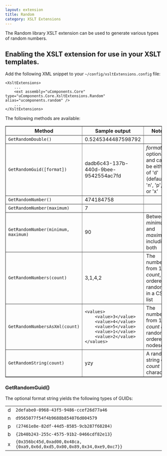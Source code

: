 ```yaml
---
layout: extension
title: Random
category: XSLT Extensions
---
```


The Random library XSLT extension can be used to generate various types of random numbers.

## Enabling the XSLT extension for use in your XSLT templates.

Add the following XML snippet to your `~/config/xsltExtensions.config` file:

	<XsltExtensions>
		...
		<ext assembly="uComponents.Core" type="uComponents.Core.XsltExtensions.Random" alias="ucomponents.random" />
		...
	</XsltExtensions>

The following methods are available:

<table border="1" cellspacing="5" cellpadding="5">
	<tr>
		<th>Method</th><th>Sample output</th><th>Notes</th>
	</tr>
	<tr>
		<td><code>GetRandomDouble()</code></td>
		<td>0.5245344487598792</td>
		<td></td>
	</tr>
	<tr>
		<td><code>GetRandomGuid([format])</code></td>
		<td>dadb6c43-137b-440d-9bee-9542554ac7fd</td>
		<td>
			<var>format</var> is optional and can be either of 'd' (default), 'n', 'p', 'b', or 'x'
		</td>
	</tr>
	<tr>
		<td><code>GetRandomNumber()</code></td>
		<td>474184758</td>
		<td></td>
	</tr>
	<tr>
		<td><code>GetRandomNumber(maximum)</code></td>
		<td>7</td>
		<td></td>
	</tr>
	<tr>
		<td><code>GetRandomNumber(minimum, maximum)</code></td>
		<td>90</td>
		<td>Between <var>minimum</var> and <var>maximum</var>, including both</td>
	</tr>
	<tr>
		<td><code>GetRandomNumbers(count)</code></td>
		<td>3,1,4,2</td>
		<td>The numbers from 1 to <var>count</var>, ordered randomly in a CSV list</td>
	</tr>
	<tr>
		<td><code>GetRandomNumbersAsXml(count)</code></td>
		<td>
<pre><code>&lt;values&gt;
	&lt;value&gt;3&lt;/value&gt;
	&lt;value&gt;4&lt;/value&gt;
	&lt;value&gt;5&lt;/value&gt;
	&lt;value&gt;1&lt;/value&gt;
	&lt;value&gt;2&lt;/value&gt;
&lt;/values&gt;
</code></pre>
</td>
		<td>The numbers from 1 to <var>count</var> as a randomly ordered nodeset</td>
	</tr>
	<tr>
		<td><code>GetRandomString(count)</code></td>
		<td>yzy</td>
		<td>A random string of <var>count</var> characters</td>
	</tr>
</table>


### GetRandomGuid()

The optional format string yields the following types of GUIDs:

<table>
	<tr><td>d</td><td><code>2defabe0-0968-43f5-9486-ccef26d77a46</code></td></tr>
	<tr><td>n</td><td><code>d9565077f54f4b9688b854076d004579</code></td></tr>
	<tr><td>p</td><td><code>(27461e8e-82df-44d5-8585-9cb287f68284)</code></td></tr>
	<tr><td>b</td><td><code>{2b40b243-255c-4575-91b2-0466cdf82e13}</code></td></tr>
	<tr><td>x</td><td><code>{0x356bc45d,0xad00,0x48ca,{0xa9,0x6d,0xd5,0x00,0x89,0x34,0xe9,0xc7}}</code></td></tr>
</table>
